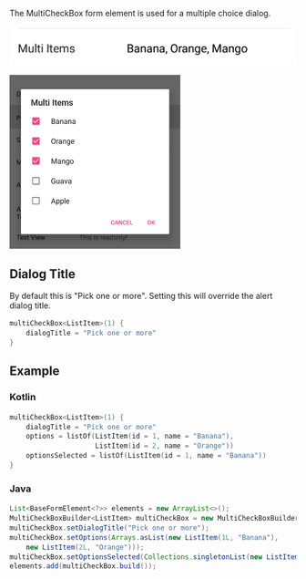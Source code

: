 The MultiCheckBox form element is used for a multiple choice dialog.

![Example](/images/MultiCheckBox1.PNG)

<img src="../../images/MultiCheckBox2.PNG" alt="Example" width="300px"/>

## Dialog Title
By default this is "Pick one or more".
Setting this will override the alert dialog title.
```kotlin
multiCheckBox<ListItem>(1) {
    dialogTitle = "Pick one or more"
}
```

## Example

### Kotlin
```kotlin
multiCheckBox<ListItem>(1) {
    dialogTitle = "Pick one or more"
    options = listOf(ListItem(id = 1, name = "Banana"), 
                     ListItem(id = 2, name = "Orange"))
    optionsSelected = listOf(ListItem(id = 1, name = "Banana"))
}
```

### Java
```java
List<BaseFormElement<?>> elements = new ArrayList<>();
MultiCheckBoxBuilder<ListItem> multiCheckBox = new MultiCheckBoxBuilder<>(Tag.MultiItems.ordinal());
multiCheckBox.setDialogTitle("Pick one or more");
multiCheckBox.setOptions(Arrays.asList(new ListItem(1L, "Banana"),
    new ListItem(2L, "Orange")));
multiCheckBox.setOptionsSelected(Collections.singletonList(new ListItem(1L, "Banana")));
elements.add(multiCheckBox.build());
```
